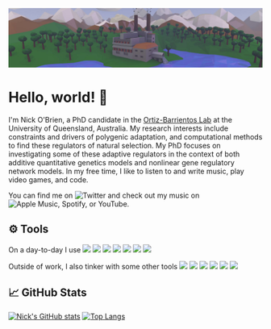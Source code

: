 ![Header](https://github.com/nobrien97/nobrien97/raw/main/images/lowpolyfactory.jpg)

# Hello, world! 👋

I'm Nick O'Brien, a PhD candidate in the [Ortiz-Barrientos Lab](https://www.ortizbarrientoslab.org/) at the University of Queensland, Australia. My research interests include constraints and drivers of polygenic adaptation, and computational methods to find these regulators of natural selection. My PhD focuses on investigating some of these adaptive regulators in the context of both additive quantitative genetics models and nonlinear gene regulatory network models. In my free time, I like to listen to and write music, play video games, and code.

You can find me on ![Twitter][1] and check out my music on ![Apple Music, Spotify, or YouTube][2].

## ⚙️ Tools
On a day-to-day I use
![](https://img.shields.io/badge/-R-276DC3?logo=r&logoColor=white&style=flat)
![](https://img.shields.io/badge/-Python%203-3776AB?logo=python&logoColor=white&style=flat)
![](https://img.shields.io/badge/-Linux-FCC624?logo=linux&logoColor=white&style=flat)
![](https://img.shields.io/badge/-C++-00599C?logo=c++&logoColor=white&style=flat)
![](https://img.shields.io/badge/-Git-F05032?logo=git&logoColor=white&style=flat)
![](https://img.shields.io/badge/-GitHub-181717?logo=github&logoColor=white&style=flat)
![](https://img.shields.io/badge/-JavaScript-F7DF1E?logo=javascript&logoColor=white&style=flat)

Outside of work, I also tinker with some other tools
![](https://img.shields.io/badge/-C%23-239120?logo=csharp&logoColor=white&style=flat)
![](https://img.shields.io/badge/-Source%20Engine-F79A10?logo=sourceengine&logoColor=white&style=flat)
![](https://img.shields.io/badge/-Unity%20Engine-ffffff?logo=unity&logoColor=white&style=flat)
![](https://img.shields.io/badge/-Unity%20Engine-ffffff?logo=unity&logoColor=white&style=flat)
![](https://img.shields.io/badge/-Blender-F5792A?logo=blender&logoColor=white&style=flat)
![](https://img.shields.io/badge/-Blender-F5792A?logo=blender&logoColor=white&style=flat)

## 📈 GitHub Stats

[![Nick's GitHub stats](https://github-readme-stats.vercel.app/api?username=nobrien97&count_private=true&show_icons=true)](https://github.com/anuraghazra/github-readme-stats)
[![Top Langs](https://github-readme-stats.vercel.app/api/top-langs/?username=nobrien97&hide=html&layout=compact)](https://github.com/anuraghazra/github-readme-stats)
<!--
**nobrien97/nobrien97** is a ✨ _special_ ✨ repository because its `README.md` (this file) appears on your GitHub profile.

Here are some ideas to get you started:

- 🔭 I’m currently working on ...
- 🌱 I’m currently learning ...
- 👯 I’m looking to collaborate on ...
- 🤔 I’m looking for help with ...
- 💬 Ask me about ...
- 📫 How to reach me: ...
- 😄 Pronouns: ...
- ⚡ Fun fact: ...
-->

<!-- links -->

[1]: https://twitter.com/stochasnick
[2]: https://distrokid.com/hyperfollow/sinesurfer/transmission